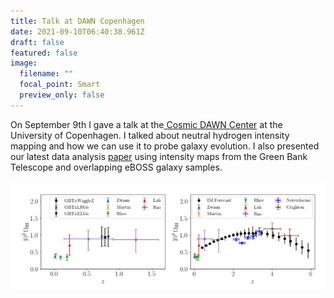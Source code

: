```yaml
---
title: Talk at DAWN Copenhagen
date: 2021-09-10T06:40:38.961Z
draft: false
featured: false
image:
  filename: ""
  focal_point: Smart
  preview_only: false
---
```

On September 9th I gave a talk at the[ Cosmic DAWN Center](https://dawn.nbi.ku.dk/) at the University of Copenhagen. I talked about neutral hydrogen intensity mapping and how we can use it to probe galaxy evolution. I also presented our latest data analysis [paper](https://arxiv.org/abs/2102.04946) using intensity maps from the Green Bank Telescope and overlapping eBOSS galaxy samples.



![](featured.png)